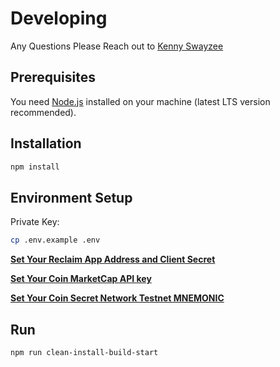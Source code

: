 # Developing
Any Questions Please Reach out to [Kenny Swayzee](https://twitter.com/KennySwayzeeSP)

## Prerequisites

You need [Node.js](https://nodejs.org/) installed on your machine (latest LTS version recommended).

## Installation
```bash
npm install
```

## Environment Setup
Private Key:
```bash
cp .env.example .env
```

[**Set Your Reclaim App Address and Client Secret**](https://dev.reclaimprotocol.org/dashboard)

[**Set Your Coin MarketCap API key**](https://pro.coinmarketcap.com/account/)

[**Set Your Coin Secret Network Testnet MNEMONIC**](https://faucet.pulsar.scrttestnet.com/)

## Run
```
npm run clean-install-build-start
```